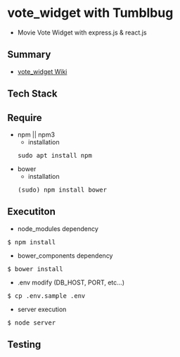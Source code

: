 # vote_widget with Tumblbug
* Movie Vote Widget with express.js & react.js

## Summary
* [vote_widget Wiki](https://github.com/uyu423/vote_widget/wiki)

## Tech Stack

## Require
* npm || npm3
  * installation
  <pre>sudo apt install npm</pre>
* bower
  * installation
  <pre>(sudo) npm install bower</pre>

## Executiton
* node_modules dependency
<pre>$ npm install</pre>
* bower_components dependency
<pre>$ bower install</pre>
* .env modify (DB_HOST, PORT, etc...)
<pre>$ cp .env.sample .env</pre>
* server execution
<pre>$ node server</pre>

## Testing
